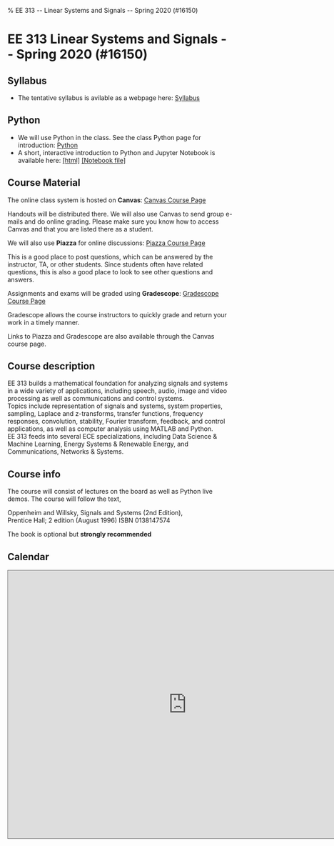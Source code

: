 % EE 313 -- Linear Systems and Signals -- Spring 2020 (#16150)

# EE 313 Linear Systems and Signals -- Spring 2020 (#16150)

## Syllabus
- The tentative syllabus is avilable as a webpage here: [Syllabus](ee313sp20_syllabus.html)

## Python
- We will use Python in the class. See the class Python page for introduction: [Python](ee313sp20_python.html)
- A short, interactive introduction to Python and Jupyter Notebook is available here: [[html]](files/python_tutorial.html) [[Notebook file]](files/python_tutorial.ipynb)

## Course Material
The online class system is hosted on __Canvas__: [Canvas Course Page](https://utexas.instructure.com/courses/1275063)

Handouts will be distributed there. We will also use Canvas to send group e-mails and do online grading. Please make sure you know how to access Canvas and that you are listed there as a student.

We will also use __Piazza__ for online discussions: [Piazza Course Page](https://piazza.com/class/k5dc5lit9zn1h0)

This is a good place to post questions, which can be answered by the instructor, TA, or other students. Since students often have related questions, this is also a good place to look to see other questions and answers.

Assignments and exams will be graded using __Gradescope__: [Gradescope Course Page](https://www.gradescope.com/courses/81892)

Gradescope allows the course instructors to quickly grade and return your work in a timely manner.

Links to Piazza and Gradescope are also available through the Canvas course page.

## Course description
EE 313 builds a mathematical foundation for analyzing signals and systems in a wide variety of applications, including speech, audio, image and video processing as well as communications and control systems.  
Topics include representation of signals and systems, system properties, sampling, Laplace and z-transforms, transfer functions, frequency responses, convolution, stability, Fourier transform, feedback, and control applications, as well as computer analysis using MATLAB and Python.  
EE 313 feeds into several ECE specializations, including Data Science & Machine Learning, Energy Systems & Renewable Energy, and Communications, Networks & Systems. 


## Course info
The course will consist of lectures on the board as well as Python live demos. The course will follow the text,  

Oppenheim and Willsky, Signals and Systems (2nd Edition),  
Prentice Hall; 2 edition (August 1996) ISBN 0138147574  

The book is optional but **strongly recommended**  

## Calendar
<iframe src="https://calendar.google.com/calendar/b/1/embed?height=600&amp;wkst=1&amp;bgcolor=%23ffffff&amp;ctz=America%2FChicago&amp;src=bnZ0ZWxvOG44c21vMDdvcGs5YTU1bDVmcnM1OXFuZDdAaW1wb3J0LmNhbGVuZGFyLmdvb2dsZS5jb20&amp;color=%23871111" style="border:solid 1px #777" width="800" height="600" frameborder="0" scrolling="no"></iframe>
